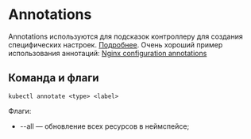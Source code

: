 # Annotations
Annotations используются для подсказок контроллеру для создания специфических настроек.
[Подробнее](https://kubernetes.io/docs/concepts/overview/working-with-objects/annotations/).
Очень хороший пример использования аннотаций:
[Nginx configuration annotations](https://kubernetes.github.io/ingress-nginx/user-guide/nginx-configuration/annotations/)

## Команда и флаги
```shell script
kubectl annotate <type> <label>
``` 

Флаги:
- --all — обновление всех ресурсов в неймспейсе;




